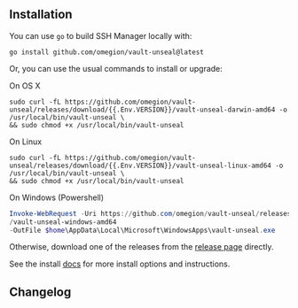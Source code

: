 ## Installation

You can use `go` to build SSH Manager locally with:

```shell
go install github.com/omegion/vault-unseal@latest
```

Or, you can use the usual commands to install or upgrade:

On OS X

```shell
sudo curl -fL https://github.com/omegion/vault-unseal/releases/download/{{.Env.VERSION}}/vault-unseal-darwin-amd64 -o /usr/local/bin/vault-unseal \
&& sudo chmod +x /usr/local/bin/vault-unseal
```

On Linux

```shell
sudo curl -fL https://github.com/omegion/vault-unseal/releases/download/{{.Env.VERSION}}/vault-unseal-linux-amd64 -o /usr/local/bin/vault-unseal \
&& sudo chmod +x /usr/local/bin/vault-unseal
```

On Windows (Powershell)

```powershell
Invoke-WebRequest -Uri https://github.com/omegion/vault-unseal/releases/download/{{.Env.VERSION}}
/vault-unseal-windows-amd64 
-OutFile $home\AppData\Local\Microsoft\WindowsApps\vault-unseal.exe
```

Otherwise, download one of the releases from the [release page](https://github.com/omegion/vault-unseal/releases/)
directly.

See the install [docs](https://vault-unseal.omegion.dev) for more install options and instructions.

## Changelog